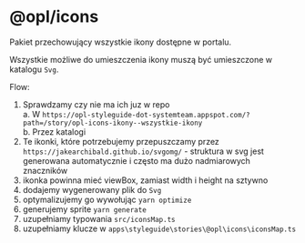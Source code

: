 # @opl/icons

Pakiet przechowujący wszystkie ikony dostępne w portalu.

Wszystkie możliwe do umieszczenia ikony muszą być umieszczone w katalogu `Svg`.

Flow:

1. Sprawdzamy czy nie ma ich juz w repo  
   a. W `https://opl-styleguide-dot-systemteam.appspot.com/?path=/story/opl-icons-ikony--wszystkie-ikony`  
   b. Przez katalogi
2. Te ikonki, które potrzebujemy przepuszczamy przez `https://jakearchibald.github.io/svgomg/` - struktura w svg jest generowana automatycznie i często ma dużo nadmiarowych znaczników
3. ikonka powinna mieć viewBox, zamiast width i height na sztywno
4. dodajemy wygenerowany plik do `Svg`
5. optymalizujemy go wywołując `yarn optimize`
6. generujemy sprite `yarn generate`
7. uzupełniamy typowania `src/iconsMap.ts`
8. uzupełniamy klucze w `apps\styleguide\stories\@opl\icons\iconsMap.ts`
